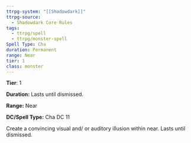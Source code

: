 ```yaml
---
ttrpg-system: "[[Shadowdark]]"
ttrpg-source:
  - Shadowdark Core Rules
tags:
  - ttrpg/spell
  - ttrpg/monster-spell
Spell Type: Cha
duration: Permanent
range: Near
tier: 1
class: monster
---
```

**Tier**: 1

**Duration:** Lasts until dismissed. 

**Range:** Near

**DC/Spell Type:** Cha DC 11

Create a convincing visual and/ or auditory illusion within near. Lasts until dismissed. 
